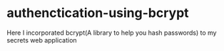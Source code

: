 # authenctication-using-bcrypt
Here I incorporated bcrypt(A library to help you hash passwords) to my secrets web application
